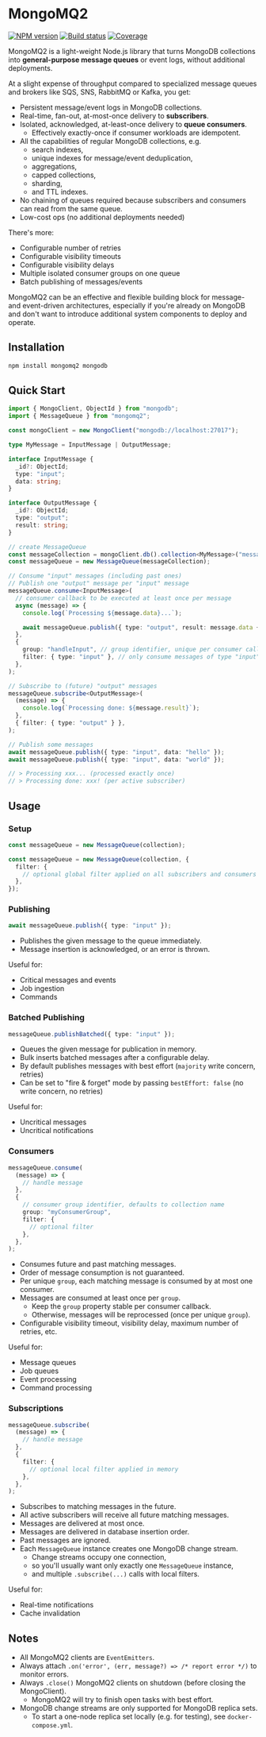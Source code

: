 # MongoMQ2

[![NPM version](https://img.shields.io/npm/v/mongomq2?style=flat-square)](https://www.npmjs.com/package/mongomq2)
[![Build status](https://img.shields.io/github/actions/workflow/status/morris/mongomq2/pipeline.yml?branch=main&style=flat-square)](https://github.com/morris/mongomq2/actions)
[![Coverage](https://img.shields.io/codecov/c/github/morris/mongomq2?style=flat-square&token=5GBOZPEJW0)](https://app.codecov.io/gh/morris/mongomq2)

MongoMQ2 is a light-weight Node.js library that turns MongoDB collections into
**general-purpose message queues** or event logs,
without additional deployments.

At a slight expense of throughput compared to specialized
message queues and brokers like SQS, SNS, RabbitMQ or Kafka, you get:

- Persistent message/event logs in MongoDB collections.
- Real-time, fan-out, at-most-once delivery to **subscribers**.
- Isolated, acknowledged, at-least-once delivery to **queue consumers**.
  - Effectively exactly-once if consumer workloads are idempotent.
- All the capabilities of regular MongoDB collections, e.g.
  - search indexes,
  - unique indexes for message/event deduplication,
  - aggregations,
  - capped collections,
  - sharding,
  - and TTL indexes.
- No chaining of queues required because subscribers and consumers can read from the same queue.
- Low-cost ops (no additional deployments needed)

There's more:

- Configurable number of retries
- Configurable visibility timeouts
- Configurable visibility delays
- Multiple isolated consumer groups on one queue
- Batch publishing of messages/events

MongoMQ2 can be an effective and flexible building block for
message- and event-driven architectures,
especially if you're already on MongoDB
and don't want to introduce additional system components to deploy and operate.

## Installation

```sh
npm install mongomq2 mongodb
```

## Quick Start

```ts
import { MongoClient, ObjectId } from "mongodb";
import { MessageQueue } from "mongomq2";

const mongoClient = new MongoClient("mongodb://localhost:27017");

type MyMessage = InputMessage | OutputMessage;

interface InputMessage {
  _id?: ObjectId;
  type: "input";
  data: string;
}

interface OutputMessage {
  _id?: ObjectId;
  type: "output";
  result: string;
}

// create MessageQueue
const messageCollection = mongoClient.db().collection<MyMessage>("messages");
const messageQueue = new MessageQueue(messageCollection);

// Consume "input" messages (including past ones)
// Publish one "output" message per "input" message
messageQueue.consume<InputMessage>(
  // consumer callback to be executed at least once per message
  async (message) => {
    console.log(`Processing ${message.data}...`);

    await messageQueue.publish({ type: "output", result: message.data + "!" });
  },
  {
    group: "handleInput", // group identifier, unique per consumer callback
    filter: { type: "input" }, // only consume messages of type "input"
  },
);

// Subscribe to (future) "output" messages
messageQueue.subscribe<OutputMessage>(
  (message) => {
    console.log(`Processing done: ${message.result}`);
  },
  { filter: { type: "output" } },
);

// Publish some messages
await messageQueue.publish({ type: "input", data: "hello" });
await messageQueue.publish({ type: "input", data: "world" });

// > Processing xxx... (processed exactly once)
// > Processing done: xxx! (per active subscriber)
```

## Usage

### Setup

```ts
const messageQueue = new MessageQueue(collection);

const messageQueue = new MessageQueue(collection, {
  filter: {
    // optional global filter applied on all subscribers and consumers
  },
});
```

### Publishing

```ts
await messageQueue.publish({ type: "input" });
```

- Publishes the given message to the queue immediately.
- Message insertion is acknowledged, or an error is thrown.

Useful for:

- Critical messages and events
- Job ingestion
- Commands

### Batched Publishing

```ts
messageQueue.publishBatched({ type: "input" });
```

- Queues the given message for publication in memory.
- Bulk inserts batched messages after a configurable delay.
- By default publishes messages with best effort (`majority` write concern, retries)
- Can be set to "fire & forget" mode by passing `bestEffort: false` (no write concern, no retries)

Useful for:

- Uncritical messages
- Uncritical notifications

### Consumers

```ts
messageQueue.consume(
  (message) => {
    // handle message
  },
  {
    // consumer group identifier, defaults to collection name
    group: "myConsumerGroup",
    filter: {
      // optional filter
    },
  },
);
```

- Consumes future and past matching messages.
- Order of message consumption is not guaranteed.
- Per unique `group`, each matching message is consumed by at most one consumer.
- Messages are consumed at least once per `group`.
  - Keep the `group` property stable per consumer callback.
  - Otherwise, messages will be reprocessed (once per unique `group`).
- Configurable visibility timeout, visibility delay, maximum number of retries, etc.

Useful for:

- Message queues
- Job queues
- Event processing
- Command processing

### Subscriptions

```ts
messageQueue.subscribe(
  (message) => {
    // handle message
  },
  {
    filter: {
      // optional local filter applied in memory
    },
  },
);
```

- Subscribes to matching messages in the future.
- All active subscribers will receive all future matching messages.
- Messages are delivered at most once.
- Messages are delivered in database insertion order.
- Past messages are ignored.
- Each `MessageQueue` instance creates one MongoDB change stream.
  - Change streams occupy one connection,
  - so you'll usually want only exactly one `MessageQueue` instance,
  - and multiple `.subscribe(...)` calls with local filters.

Useful for:

- Real-time notifications
- Cache invalidation

## Notes

- All MongoMQ2 clients are `EventEmitters`.
- Always attach `.on('error', (err, message?) => /* report error */)` to monitor errors.
- Always `.close()` MongoMQ2 clients on shutdown (before closing the MongoClient).
  - MongoMQ2 will try to finish open tasks with best effort.
- MongoDB change streams are only supported for MongoDB replica sets.
  - To start a one-node replica set locally (e.g. for testing), see `docker-compose.yml`.
